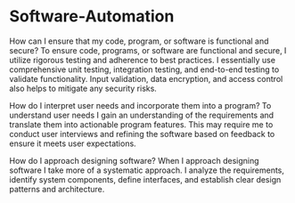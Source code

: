 # Software-Automation

How can I ensure that my code, program, or software is functional and secure?
  To ensure code, programs, or software are functional and secure, I utilize rigorous testing and adherence to best practices.  I essentially use comprehensive unit testing, integration testing, and end-to-end testing to validate functionality.  Input validation, data encryption, and access control also helps to mitigate any security risks.

How do I interpret user needs and incorporate them into a program?
  To understand user needs I gain an understanding of the requirements and translate them into actionable program features.  This may require me to conduct user interviews and refining the software based on feedback to ensure it meets user expectations.

 How do I approach designing software?
   When I approach designing software I take more of a systematic approach.  I analyze the requirements, identify system components, define interfaces, and establish clear design patterns and architecture.  
